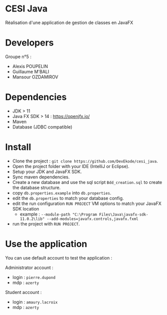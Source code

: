 # CESI Java
Réalisation d'une application de gestion de classes en JavaFX

# Developers
Groupe n°5 :
* Alexis POUPELIN
* Guillaume M'BALI
* Mansour OZDAMIROV

# Dependencies
* JDK > 11 
* Java FX SDK > 14 : https://openjfx.io/
* Maven
* Database (JDBC compatible)

# Install 
* Clone the project : `git clone https://github.com/DevEkode/cesi_java`.
* Open the project folder with your IDE (IntelliJ or Eclipse).
* Setup your JDK and JavaFX SDK.
* Sync maven dependencies.
* Create a new database and use the sql script `Bdd_creation.sql` to create the database structure.
* copy `db.properties.example` into `db.properties`.
* edit the `db.properties` to match your database config.
* edit the run configuration `RUN PROJECT` VM options to match your JavaFX SDK location
    * example : `--module-path "C:\Program Files\Java\javafx-sdk-11.0.2\lib" --add-modules=javafx.controls,javafx.fxml`
* run the project with `RUN PROJECT`.

# Use the application
You can use default account to test the application :

Administrator account :  
* login : `pierre.dupond`
* mdp : `azerty`

Student account :
* login : `amaury.lacroix`
* mdp : `azerty`


